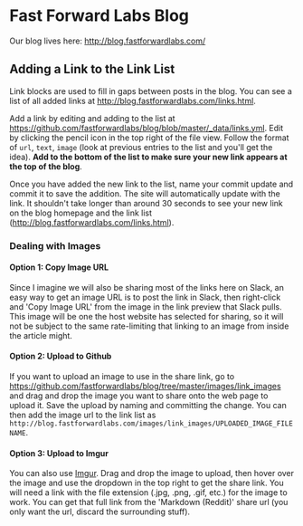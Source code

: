 # Fast Forward Labs Blog

Our blog lives here: http://blog.fastforwardlabs.com/

## Adding a Link to the Link List

Link blocks are used to fill in gaps between posts in the blog. You can see a list of all added links at http://blog.fastforwardlabs.com/links.html.

Add a link by editing and adding to the list at https://github.com/fastforwardlabs/blog/blob/master/_data/links.yml. Edit by clicking the pencil icon in the top right of the file view. Follow the format of `url`, `text`, `image` (look at previous entries to the list and you'll get the idea). **Add to the bottom of the list to make sure your new link appears at the top of the blog**.

Once you have added the new link to the list, name your commit update and commit it to save the addition. The site will automatically update with the link. It shouldn't take longer than around 30 seconds to see your new link on the blog homepage and the link list (http://blog.fastforwardlabs.com/links.html).

### Dealing with Images

#### Option 1: Copy Image URL

Since I imagine we will also be sharing most of the links here on Slack, an easy way to get an image URL is to post the link in Slack, then right-click and 'Copy Image URL' from the image in the link preview that Slack pulls. This image will be one the host website has selected for sharing, so it will not be subject to the same rate-limiting that linking to an image from inside the article might.

#### Option 2: Upload to Github

If you want to upload an image to use in the share link, go to https://github.com/fastforwardlabs/blog/tree/master/images/link_images and drag and drop the image you want to share onto the web page to upload it. Save the upload by naming and committing the change. You can then add the image url to the link list as `http://blog.fastforwardlabs.com/images/link_images/UPLOADED_IMAGE_FILENAME`. 

#### Option 3: Upload to Imgur

You can also use [Imgur](http://imgur.com/). Drag and drop the image to upload, then hover over the image and use the dropdown in the top right to get the share link. You will need a link with the file extension (.jpg, .png, .gif, etc.) for the image to work. You can get that full link from the 'Markdown (Reddit)' share url (you only want the url, discard the surrounding stuff).
